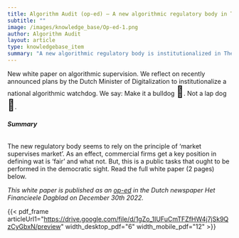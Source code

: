 ```yaml
---
title: Algorithm Audit (op-ed) – A new algorithmic regulatory body in The Netherlands
subtitle: ""
image: /images/knowledge_base/Op-ed-1.png
author: Algorithm Audit
layout: article
type: knowledgebase_item
summary: "A new algorithmic regulatory body is institutionalized in The Netherlands. We say: Make it a bulldog \U0001F43A, not a lap dog \U0001F436"
---
```


New white paper on algorithmic supervision. We reflect on recently announced plans by the Dutch Minister of Digitalization to institutionalize a national algorithmic watchdog. We say: Make it a bulldog <span style="font-size: 25px;">🐺</span>. Not a lap dog <span style="font-size: 25px;">🐶</span>.

###### **Summary**

The new regulatory body seems to rely on the principle of ‘market supervises market’. As an effect, commercial firms get a key position in defining wat is ‘fair’ and what not. But, this is a public tasks that ought to be performed in the democratic sight. Read the full white paper (2 pages) below.

<span style="font-size: 14px; font-style:italic">This white paper is published as an <a href="https://fd.nl/opinie/1462782/maak-nieuwe-algoritmewaakhond-een-bulldog-in-plaats-van-een-schoothond" target="_blank">op-ed</a> in the Dutch newspaper _Het Financieele Dagblad_ on December 30th 2022.</span>

{{< pdf_frame articleUrl1="https://drive.google.com/file/d/1gZo_1IUFuCmTFZfHW4j7jSk9QzCyGbxN/preview" width_desktop_pdf="6" width_mobile_pdf="12" >}}
